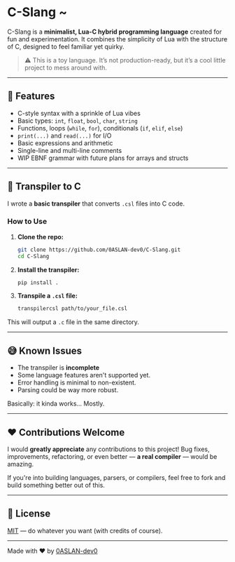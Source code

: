 # C-Slang ~  
C-Slang is a **minimalist, Lua-C hybrid programming language** created for fun and experimentation. It combines the simplicity of Lua with the structure of C, designed to feel familiar yet quirky.

> ⚠️ This is a toy language. It’s not production-ready, but it’s a cool little project to mess around with.

---

## 🚀 Features

- C-style syntax with a sprinkle of Lua vibes
- Basic types: `int`, `float`, `bool`, `char`, `string`
- Functions, loops (`while`, `for`), conditionals (`if`, `elif`, `else`)
- `print(...)` and `read(...)` for I/O
- Basic expressions and arithmetic
- Single-line and multi-line comments
- WIP EBNF grammar with future plans for arrays and structs

---

## 🔧 Transpiler to C

I wrote a **basic transpiler** that converts `.csl` files into C code.

### How to Use

1. **Clone the repo:**
   ```bash
   git clone https://github.com/0ASLAN-dev0/C-Slang.git
   cd C-Slang
   ```

2. **Install the transpiler:**

   ```bash
   pip install .
   ```

3. **Transpile a `.csl` file:**

   ```bash
   transpilercsl path/to/your_file.csl
   ```

This will output a `.c` file in the same directory.

---

## 😅 Known Issues

* The transpiler is **incomplete**
* Some language features aren't supported yet.
* Error handling is minimal to non-existent.
* Parsing could be way more robust.

Basically: it kinda works... Mostly.

---

## ❤️ Contributions Welcome

I would **greatly appreciate** any contributions to this project!
Bug fixes, improvements, refactoring, or even better — **a real compiler** — would be amazing.

If you're into building languages, parsers, or compilers, feel free to fork and build something better out of this.

---

## 📜 License

[MIT](LICENSE) — do whatever you want (with credits of course).

---

Made with ❤️ by [0ASLAN-dev0](https://github.com/0ASLAN-dev0)
